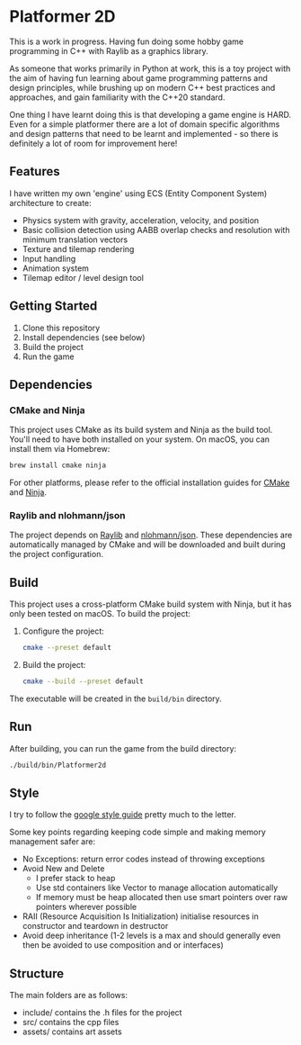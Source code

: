 # Platformer 2D

This is a work in progress. Having fun doing some hobby game programming in C++ with Raylib as a graphics library.

As someone that works primarily in Python at work, this is a toy project with the aim of having fun learning about game programming patterns and design principles, while brushing up on modern C++ best practices and approaches, and gain familiarity with the C++20 standard.

One thing I have learnt doing this is that developing a game engine is HARD. Even for a simple platformer there are a lot of domain specific algorithms and design patterns that need to be learnt and implemented - so there is definitely a lot of room for improvement here!

## Features

I have written my own 'engine' using ECS (Entity Component System) architecture to create:

- Physics system with gravity, acceleration, velocity, and position
- Basic collision detection using AABB overlap checks and resolution with minimum translation vectors
- Texture and tilemap rendering
- Input handling
- Animation system
- Tilemap editor / level design tool

## Getting Started

1. Clone this repository
2. Install dependencies (see below)
3. Build the project
4. Run the game

## Dependencies

### CMake and Ninja

This project uses CMake as its build system and Ninja as the build tool. You'll need to have both installed on your system. On macOS, you can install them via Homebrew:

```bash
brew install cmake ninja
```

For other platforms, please refer to the official installation guides for [CMake](https://cmake.org/install/) and [Ninja](https://ninja-build.org/).

### Raylib and nlohmann/json

The project depends on [Raylib](https://www.raylib.com/) and [nlohmann/json](https://github.com/nlohmann/json). These dependencies are automatically managed by CMake and will be downloaded and built during the project configuration.

## Build

This project uses a cross-platform CMake build system with Ninja, but it has only been tested on macOS. To build the project:

1. Configure the project:
   ```bash
   cmake --preset default
   ```

2. Build the project:
   ```bash
   cmake --build --preset default
   ```

The executable will be created in the `build/bin` directory.

## Run

After building, you can run the game from the build directory:

```bash
./build/bin/Platformer2d
```

## Style

I try to follow the [google style guide](https://google.github.io/styleguide/cppguide.html) pretty much to the letter.

Some key points regarding keeping code simple and making memory management safer are:

- No Exceptions: return error codes instead of throwing exceptions
- Avoid New and Delete
  - I prefer stack to heap
  - Use std containers like Vector to manage allocation automatically
  - If memory must be heap allocated then use smart pointers over raw pointers wherever possible
- RAII (Resource Acquisition Is Initialization) initialise resources in constructor and teardown in destructor
- Avoid deep inheritance (1-2 levels is a max and should generally even then be avoided to use composition and or interfaces)

## Structure

The main folders are as follows:

- include/ contains the .h files for the project
- src/ contains the cpp files
- assets/ contains art assets
